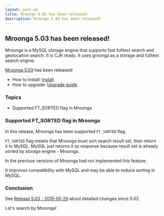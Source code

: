 ```yaml
---
layout: post.en
title: Mroonga 5.03 has been released!
description: Mroonga 5.03 has been released!
---
```


## Mroonga 5.03 has been released!

Mroonga is a MySQL storage engine that supports fast fulltext search and geolocation search. It is CJK ready. It uses groonga as a storage and fulltext search engine.

[Mroonga 5.03](/docs/news.html#release-5-03) has been released!

* How to install: [Install](/docs/install.html)
* How to upgrade: [Upgrade guide](/docs/upgrade.html)

### Topics

* Supported FT_SORTED flag in Mroonga

### Supported FT_SORTED flag in Mroonga

In this release, Mroonga has been supported `FT_SORTED` flag.

`FT_SORTED` flag means that Mroonga must sort search result set, then return it to MySQL. MySQL just returns it as response because result set is already sorted by storage engine - Mroonga.

In the previous versions of Mroonga had not implemented this feature.

It improves compatibility with MySQL and may be able to reduce sorting in MySQL.

### Conclusion

See [Release 5.03 - 2015-05-29](/docs/news.html#release-5-03) about detailed changes since 5.02.

Let's search by Mroonga!
